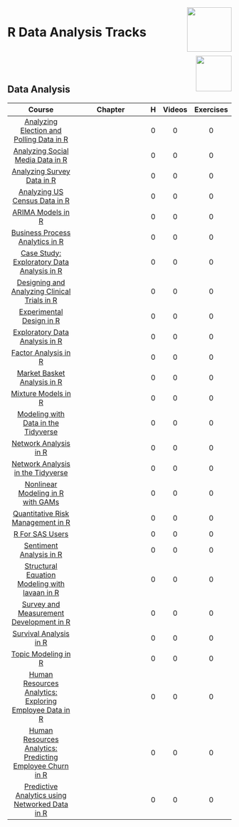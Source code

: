 <img align="right" width="100" src="https://github.com/cs-MohamedAyman/DataCamp-Tracks/blob/master/org-logos/datacamp.jpg">

# R Data Analysis Tracks

<br>
<img align="right" width="80" height="80" src="https://github.com/cs-MohamedAyman/DataCamp-Tracks/blob/master/org-logos/r.jpg">
<br><br>

## Data Analysis

<table>
    <thead>
        <tr>
            <th width="40%">Course</th>
            <th width="60%">Chapter</th>
            <th>H</th>
            <th>Videos</th>
            <th>Exercises</th>
        </tr>
    </thead>
    <tbody>
            <tr>
                <td rowspan=1 align=center>
<a href="https://learn.datacamp.com/courses/analyzing-election-and-polling-data-in-r">Analyzing Election and Polling Data in R</a><br>
                <td align="left"> </td>
                <td rowspan=1 align="center">0</td>
                <td rowspan=1 align="center">0</td>
                <td rowspan=1 align="center">0</td>
                </td>
            </tr>
            <tr>
                <td rowspan=1 align=center>
<a href="https://learn.datacamp.com/courses/analyzing-social-media-data-in-r">Analyzing Social Media Data in R</a><br>
                <td align="left"> </td>
                <td rowspan=1 align="center">0</td>
                <td rowspan=1 align="center">0</td>
                <td rowspan=1 align="center">0</td>
                </td>
            </tr>
            <tr>
                <td rowspan=1 align=center>
<a href="https://learn.datacamp.com/courses/analyzing-survey-data-in-r">Analyzing Survey Data in R</a><br>
                <td align="left"> </td>
                <td rowspan=1 align="center">0</td>
                <td rowspan=1 align="center">0</td>
                <td rowspan=1 align="center">0</td>
                </td>
            </tr>
            <tr>
                <td rowspan=1 align=center>
<a href="https://learn.datacamp.com/courses/analyzing-us-census-data-in-r">Analyzing US Census Data in R</a><br>
                <td align="left"> </td>
                <td rowspan=1 align="center">0</td>
                <td rowspan=1 align="center">0</td>
                <td rowspan=1 align="center">0</td>
                </td>
            </tr>
            <tr>
                <td rowspan=1 align=center>
<a href="https://learn.datacamp.com/courses/arima-models-in-r">ARIMA Models in R</a><br>
                <td align="left"> </td>
                <td rowspan=1 align="center">0</td>
                <td rowspan=1 align="center">0</td>
                <td rowspan=1 align="center">0</td>
                </td>
            </tr>
            <tr>
                <td rowspan=1 align=center>
<a href="https://learn.datacamp.com/courses/business-process-analytics-in-r">Business Process Analytics in R</a><br>
                <td align="left"> </td>
                <td rowspan=1 align="center">0</td>
                <td rowspan=1 align="center">0</td>
                <td rowspan=1 align="center">0</td>
                </td>
            </tr>
            <tr>
                <td rowspan=1 align=center>
<a href="https://learn.datacamp.com/courses/case-study-exploratory-data-analysis-in-r">Case Study: Exploratory Data Analysis in R</a><br>
                <td align="left"> </td>
                <td rowspan=1 align="center">0</td>
                <td rowspan=1 align="center">0</td>
                <td rowspan=1 align="center">0</td>
                </td>
            </tr>
            <tr>
                <td rowspan=1 align=center>
<a href="https://learn.datacamp.com/courses/designing-and-analyzing-clinical-trials-in-r">Designing and Analyzing Clinical Trials in R</a><br>
                <td align="left"> </td>
                <td rowspan=1 align="center">0</td>
                <td rowspan=1 align="center">0</td>
                <td rowspan=1 align="center">0</td>
                </td>
            </tr>
            <tr>
                <td rowspan=1 align=center>
<a href="https://learn.datacamp.com/courses/experimental-design-in-r">Experimental Design in R</a><br>
                <td align="left"> </td>
                <td rowspan=1 align="center">0</td>
                <td rowspan=1 align="center">0</td>
                <td rowspan=1 align="center">0</td>
                </td>
            </tr>
            <tr>
                <td rowspan=1 align=center>
<a href="https://learn.datacamp.com/courses/exploratory-data-analysis-in-r">Exploratory Data Analysis in R</a><br>
                <td align="left"> </td>
                <td rowspan=1 align="center">0</td>
                <td rowspan=1 align="center">0</td>
                <td rowspan=1 align="center">0</td>
                </td>
            </tr>
            <tr>
                <td rowspan=1 align=center>
<a href="https://learn.datacamp.com/courses/factor-analysis-in-r">Factor Analysis in R</a><br>
                <td align="left"> </td>
                <td rowspan=1 align="center">0</td>
                <td rowspan=1 align="center">0</td>
                <td rowspan=1 align="center">0</td>
                </td>
            </tr>
            <tr>
                <td rowspan=1 align=center>
<a href="https://learn.datacamp.com/courses/market-basket-analysis-in-r">Market Basket Analysis in R</a><br>
                <td align="left"> </td>
                <td rowspan=1 align="center">0</td>
                <td rowspan=1 align="center">0</td>
                <td rowspan=1 align="center">0</td>
                </td>
            </tr>
            <tr>
                <td rowspan=1 align=center>
<a href="https://learn.datacamp.com/courses/mixture-models-in-r">Mixture Models in R</a><br>
                <td align="left"> </td>
                <td rowspan=1 align="center">0</td>
                <td rowspan=1 align="center">0</td>
                <td rowspan=1 align="center">0</td>
                </td>
            </tr>
            <tr>
                <td rowspan=1 align=center>
<a href="https://learn.datacamp.com/courses/modeling-with-data-in-the-tidyverse">Modeling with Data in the Tidyverse</a><br>
                <td align="left"> </td>
                <td rowspan=1 align="center">0</td>
                <td rowspan=1 align="center">0</td>
                <td rowspan=1 align="center">0</td>
                </td>
            </tr>
            <tr>
                <td rowspan=1 align=center>
<a href="https://learn.datacamp.com/courses/network-analysis-in-r">Network Analysis in R</a><br>
                <td align="left"> </td>
                <td rowspan=1 align="center">0</td>
                <td rowspan=1 align="center">0</td>
                <td rowspan=1 align="center">0</td>
                </td>
            </tr>
            <tr>
                <td rowspan=1 align=center>
<a href="https://learn.datacamp.com/courses/network-analysis-in-the-tidyverse">Network Analysis in the Tidyverse</a><br>
                <td align="left"> </td>
                <td rowspan=1 align="center">0</td>
                <td rowspan=1 align="center">0</td>
                <td rowspan=1 align="center">0</td>
                </td>
            </tr>
            <tr>
                <td rowspan=1 align=center>
<a href="https://learn.datacamp.com/courses/nonlinear-modeling-in-r-with-gams">Nonlinear Modeling in R with GAMs</a><br>
                <td align="left"> </td>
                <td rowspan=1 align="center">0</td>
                <td rowspan=1 align="center">0</td>
                <td rowspan=1 align="center">0</td>
                </td>
            </tr>
            <tr>
                <td rowspan=1 align=center>
<a href="https://learn.datacamp.com/courses/quantitative-risk-management-in-r">Quantitative Risk Management in R</a><br>
                <td align="left"> </td>
                <td rowspan=1 align="center">0</td>
                <td rowspan=1 align="center">0</td>
                <td rowspan=1 align="center">0</td>
                </td>
            </tr>
            <tr>
                <td rowspan=1 align=center>
<a href="https://learn.datacamp.com/courses/r-for-sas-users">R For SAS Users</a><br>
                <td align="left"> </td>
                <td rowspan=1 align="center">0</td>
                <td rowspan=1 align="center">0</td>
                <td rowspan=1 align="center">0</td>
                </td>
            </tr>
            <tr>
                <td rowspan=1 align=center>
<a href="https://learn.datacamp.com/courses/sentiment-analysis-in-r">Sentiment Analysis in R</a><br>
                <td align="left"> </td>
                <td rowspan=1 align="center">0</td>
                <td rowspan=1 align="center">0</td>
                <td rowspan=1 align="center">0</td>
                </td>
            </tr>
            <tr>
                <td rowspan=1 align=center>
<a href="https://learn.datacamp.com/courses/structural-equation-modeling-with-lavaan-in-r">Structural Equation Modeling with lavaan in R</a><br>
                <td align="left"> </td>
                <td rowspan=1 align="center">0</td>
                <td rowspan=1 align="center">0</td>
                <td rowspan=1 align="center">0</td>
                </td>
            </tr>
            <tr>
                <td rowspan=1 align=center>
<a href="https://learn.datacamp.com/courses/survey-and-measurement-development-in-r">Survey and Measurement Development in R</a><br>
                <td align="left"> </td>
                <td rowspan=1 align="center">0</td>
                <td rowspan=1 align="center">0</td>
                <td rowspan=1 align="center">0</td>
                </td>
            </tr>
            <tr>
                <td rowspan=1 align=center>
<a href="https://learn.datacamp.com/courses/survival-analysis-in-r">Survival Analysis in R</a><br>
                <td align="left"> </td>
                <td rowspan=1 align="center">0</td>
                <td rowspan=1 align="center">0</td>
                <td rowspan=1 align="center">0</td>
                </td>
            </tr>
            <tr>
                <td rowspan=1 align=center>
<a href="https://learn.datacamp.com/courses/topic-modeling-in-r">Topic Modeling in R</a><br>
                <td align="left"> </td>
                <td rowspan=1 align="center">0</td>
                <td rowspan=1 align="center">0</td>
                <td rowspan=1 align="center">0</td>
                </td>
            </tr>
            <tr>
                <td rowspan=1 align=center>
<a href="https://learn.datacamp.com/courses/human-resources-analytics-exploring-employee-data-in-r">Human Resources Analytics: Exploring Employee Data in R</a><br>
                <td align="left"> </td>
                <td rowspan=1 align="center">0</td>
                <td rowspan=1 align="center">0</td>
                <td rowspan=1 align="center">0</td>
                </td>
            </tr>
            <tr>
                <td rowspan=1 align=center>
<a href="https://learn.datacamp.com/courses/human-resources-analytics-predicting-employee-churn-in-r">Human Resources Analytics: Predicting Employee Churn in R</a><br>
                <td align="left"> </td>
                <td rowspan=1 align="center">0</td>
                <td rowspan=1 align="center">0</td>
                <td rowspan=1 align="center">0</td>
                </td>
            </tr>
            <tr>
                <td rowspan=1 align=center>
<a href="https://learn.datacamp.com/courses/predictive-analytics-using-networked-data-in-r">Predictive Analytics using Networked Data in R</a><br>
                <td align="left"> </td>
                <td rowspan=1 align="center">0</td>
                <td rowspan=1 align="center">0</td>
                <td rowspan=1 align="center">0</td>
                </td>
            </tr>
    </tbody>
</table>
